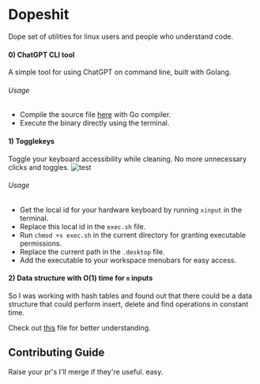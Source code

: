 # Dopeshit

Dope set of utilities for linux users and people who understand code.

#### 0) ChatGPT CLI tool

A simple tool for using ChatGPT on command line, built with Golang.

###### Usage

- Compile the source file [here](https://github.com/sambhavsaxena/dopeshit/blob/main/gpt-cli-toolkit/main.go) with Go compiler.
- Execute the binary directly using the terminal.

#### 1) Togglekeys

Toggle your keyboard accessibility while cleaning. No more unnecessary clicks and toggles.
![test](https://raw.githubusercontent.com/sambhavsaxena/xopexhit/main/resources/test.gif)

###### Usage

- Get the local id for your hardware keyboard by running `xinput` in the terminal.
- Replace this local id in the `exec.sh` file.
- Run `chmod +x exec.sh` in the current directory for granting executable permissions.
- Replace the current path in the `.desktop` file.
- Add the executable to your workspace menubars for easy access.

#### 2) Data structure with O(1) time for `n` inputs

So I was working with hash tables and found out that there could be a data structure that could perform insert, delete and find operations in constant time.

Check out [this](code/constantxd.cpp) file for better understanding.

## Contributing Guide

Raise your pr's I'll merge if they're useful. easy.
